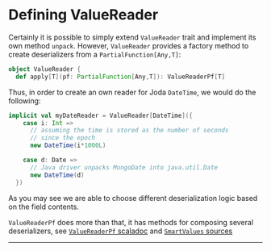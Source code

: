 # Defining ValueReader

Certainly it is possible to simply extend `ValueReader` trait and
implement its own method `unpack`. However, `ValueReader` provides a
factory method to create deserializers from a `PartialFunction[Any,T]`:

```scala
object ValueReader {
  def apply[T](pf: PartialFunction[Any,T]): ValueReaderPf[T]
```

Thus, in order to create an own reader for Joda `DateTime`, we would
do the following:

```scala
implicit val myDateReader = ValueReader[DateTime]({
    case i: Int =>
      // assuming the time is stored as the number of seconds
      // since the epoch
      new DateTime(i*1000L)

    case d: Date =>
      // Java driver unpacks MongoDate into java.util.Date
      new DateTime(d)
  })
```

As you may see we are able to choose different deserialization logic
based on the field contents.

`ValueReaderPf` does more than that, it has methods for composing
several deserializers, see
[`ValueReaderPf` scaladoc]($apiUrl$#com.osinka.subset.ValueReaderPf) and
[`SmartValues` sources](https://github.com/osinka/subset/blob/master/src/main/scala/SmartValues.scala)

* * *
